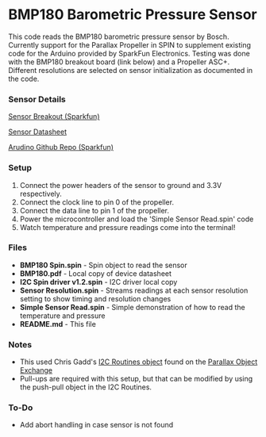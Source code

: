 # BMP180 Barometric Pressure Sensor

This code reads the BMP180 barometric pressure sensor by Bosch. Currently
support for the Parallax Propeller in SPIN to supplement existing code
for the Arduino provided by SparkFun Electronics. Testing was done with
the BMP180 breakout board (link below) and a Propeller ASC+. Different
resolutions are selected on sensor initialization as documented in the
code.

### Sensor Details
[Sensor Breakout (Sparkfun)](http://www.sparkfun.com/products/11824)

[Sensor Datasheet](https://github.com/sparkfun/BMP180_Breakout/blob/master/BMP180%20Datasheet%20V2.5.pdf?raw=true)

[Arudino Github Repo (Sparkfun)](http://github.com/sparkfun/BMP180_Breakout)

### Setup
1. Connect the power headers of the sensor to ground and 3.3V respectively.
2. Connect the clock line to pin 0 of the propeller.
3. Connect the data line to pin 1 of the propeller.
4. Power the microcontroller and load the 'Simple Sensor Read.spin' code
5. Watch temperature and pressure readings come into the terminal!

### Files
* **BMP180 Spin.spin** - Spin object to read the sensor
* **BMP180.pdf** - Local copy of device datasheet
* **I2C Spin driver v1.2.spin** - I2C driver local copy
* **Sensor Resolution.spin** - Streams readings at each sensor resolution setting to show timing and resolution changes
* **Simple Sensor Read.spin** - Simple demonstration of how to read the temperature and pressure
* **README.md** - This file

### Notes
* This used Chris Gadd's [I2C Routines object](http://obex.parallax.com/object/700) found on the [Parallax Object Exchange](http://obex.parallax.com/)
* Pull-ups are required with this setup, but that can be modified by using the
  push-pull object in the I2C Routines.

### To-Do
* Add abort handling in case sensor is not found
